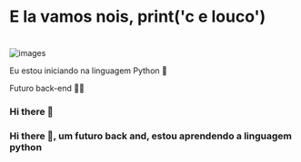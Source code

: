 

# <h1> E la vamos nois, print('c e louco') <h1/>
![images](https://github.com/LucasMatheusu/vamos/assets/146854180/e5e21061-39eb-4f68-ae6c-3fc2c9cdcd2e)
<p> Eu estou iniciando na linguagem Python 🖤</p>
<p> Futuro back-end ✊🏿</p> 



### Hi there 👋

### Hi there 👋, um futuro back and, estou aprendendo a linguagem python


<!--
**LucasMatheusu/LucasMatheusu** is a ✨ _special_ ✨ repository because its `README.md` (this file) appears on your GitHub profile.

Here are some ideas to get you started:

- 🔭 I’m currently working on ...
- 🌱 I’m currently learning ...
- 👯 I’m looking to collaborate on ...
- 🤔 I’m looking for help with ...
- 💬 Ask me about ...
- 📫 How to reach me: ...
- 😄 Pronouns: ...
- ⚡ Fun fact: ...
-->


